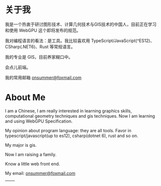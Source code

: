 # 关于我

我是一个热衷于研讨图形技术、计算几何技术与GIS技术的中国人，目前正在学习和使用 WebGPU 这个即将发布的规范。

我对编程语言的看法：是工具。我比较喜欢用 TypeScript/JavaScript(^ES12)、CSharp(.NET6)、Rust 等常规语言。

我的专业是 GIS，目前养家糊口中。

会点儿前端。

我的常用邮箱 onsummer@foxmail.com

# About Me

I am a Chinese, I am really interested in learning graphics skills, computational geometry techniques and gis techniques. Now I am learning and using WebGPU Specification.

My opinion about program language: they are all tools. Favor in typescript/javascript(up to es12), csharp(dotnet 6), rust and so on.

My major is gis. 

Now I am raising a family. 

Know a little web front end.

My email: onsummer@foxmail.com

|<img align="center" src="https://github-readme-stats.vercel.app/api?username=onsummer&show_icons=true&theme=buefy&hide_border=true" alt="" />|<img align="center" src="https://github-readme-stats.vercel.app/api/top-langs/?username=onsummer&layout=compact&theme=buefy&hide_border=true" alt="" />
| - | - |

